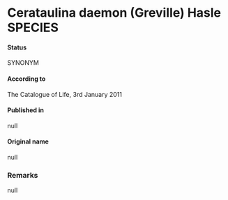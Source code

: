 Cerataulina daemon (Greville) Hasle SPECIES
=======

#### Status
SYNONYM

#### According to
The Catalogue of Life, 3rd January 2011

#### Published in
null

#### Original name
null

### Remarks
null